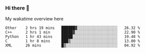 ### Hi there 👋

<!--
**Jassy930/Jassy930** is a ✨ _special_ ✨ repository because its `README.md` (this file) appears on your GitHub profile.

Here are some ideas to get you started:

- 🔭 I’m currently working on ...
- 🌱 I’m currently learning ...
- 👯 I’m looking to collaborate on ...
- 🤔 I’m looking for help with ...
- 💬 Ask me about ...
- 📫 How to reach me: ...
- 😄 Pronouns: ...
- ⚡ Fun fact: ...
-->

My wakatime overview here
<!--START_SECTION:waka-->
```text
Other    2 hrs 19 mins   ██████▓░░░░░░░░░░░░░░░░░░   26.32 % 
C++      2 hrs 1 min     █████▓░░░░░░░░░░░░░░░░░░░   22.90 % 
Python   1 hr 43 mins    █████░░░░░░░░░░░░░░░░░░░░   19.48 % 
C        1 hr 8 mins     ███▒░░░░░░░░░░░░░░░░░░░░░   13.00 % 
XML      26 mins         █▒░░░░░░░░░░░░░░░░░░░░░░░   04.92 % 
```
<!--END_SECTION:waka-->
